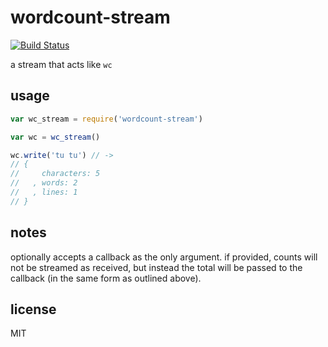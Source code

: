 wordcount-stream
====

[![Build Status](https://travis-ci.org/jarofghosts/wordcount-stream.svg)](https://travis-ci.org/jarofghosts/wordcount-stream)

a stream that acts like `wc`

## usage

```js
var wc_stream = require('wordcount-stream')

var wc = wc_stream()

wc.write('tu tu') // ->
// {
//     characters: 5
//   , words: 2
//   , lines: 1
// }
```

## notes

optionally accepts a callback as the only argument. if provided, counts will
not be streamed as received, but instead the total will be passed to the
callback (in the same form as outlined above).

## license

MIT
